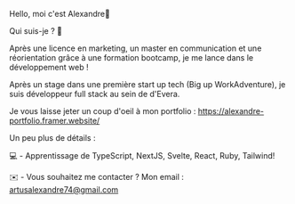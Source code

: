 Hello, moi c'est Alexandre👋


Qui suis-je ? 🙌

Après une licence en marketing, un master en communication et une réorientation grâce à une formation bootcamp, je me lance dans le développement web ! 

Après un stage dans une première start up tech (Big up WorkAdventure), je suis développeur full stack au sein de d'Evera.

Je vous laisse jeter un coup d'oeil à mon portfolio : https://alexandre-portfolio.framer.website/

Un peu plus de détails :

💻 - Apprentissage de TypeScript, NextJS, Svelte, React, Ruby, Tailwind! 

✉️ - Vous souhaitez me contacter ? Mon email : artusalexandre74@gmail.com
 

